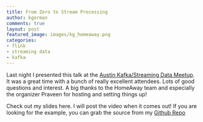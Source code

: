 ```yaml
---
title: From Zero to Stream Processing
author: kgorman
comments: true
layout: post
featured_image: images/kg_homeaway.png
categories:
- flink
- streaming data
- kafka
---
```


Last night I presented this talk at the [Austin Kafka/Streaming Data Meetup](https://www.meetup.com/Austin-Apache-Kafka-Meetup-Stream-Data-Platform/). It was a great time with a bunch of really excellent attendees. Lots of good questions and interest. A big thanks to the HomeAway team and especially the organizer Praveen for hosting and setting things up!

<!--more-->

Check out my slides here. I will post the video when it comes out! If you are looking for the example, you can grab the source from my [Github Repo](https://github.com/kgorman/TrafficAnalyzer)

<script async class="speakerdeck-embed" data-id="ee269c69da28469a934feb46b28abed9" data-ratio="1.77777777777778" src="//speakerdeck.com/assets/embed.js"></script>
